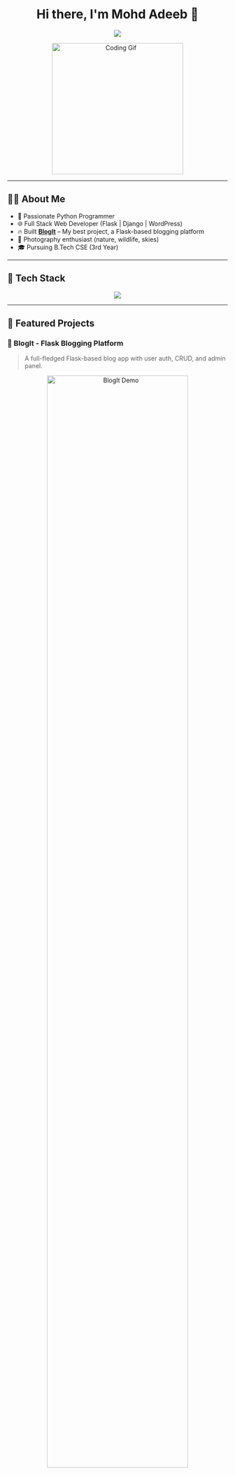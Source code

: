 <h1 align="center">Hi there, I'm Mohd Adeeb 👋</h1>
<p align="center">
  <img src="https://readme-typing-svg.herokuapp.com/?lines=Python+Developer;Full-Stack+Web+Developer;Django+%7C+Flask+%7C+WordPress+Expert;Open+Source+Contributor;Lifelong+Learner&center=true&width=500&height=45">
</p>

<p align="center">
  <img src="https://media.giphy.com/media/qgQUggAC3Pfv687qPC/giphy.gif" width="300" alt="Coding Gif">
</p>

---

## 👨‍💻 About Me

- 🧠 Passionate Python Programmer  
- 🌐 Full Stack Web Developer (Flask | Django | WordPress)  
- 🔥 Built **[BlogIt](https://github.com/Dewolf1/BlogIt)** – My best project, a Flask-based blogging platform  
- 📸 Photography enthusiast (nature, wildlife, skies)  
- 🎓 Pursuing B.Tech CSE (3rd Year)

---

## 🚀 Tech Stack

<p align="center">
  <img src="https://skillicons.dev/icons?i=python,flask,django,html,css,bootstrap,tailwind,wordpress,mysql,git,github,vscode" />
</p>

---

## 📂 Featured Projects

### 📌 BlogIt - Flask Blogging Platform
> A full-fledged Flask-based blog app with user auth, CRUD, and admin panel.

<p align="center">
  <img src="https://github.com/Dewolf1/BlogIt/raw/main/demo.gif" alt="BlogIt Demo" width="80%">
</p>

---

### 💼 WolfsBane – Digital Agency
> Offers web dev, UI/UX, hosting, and branding solutions.  
🌐 [Visit Site](https://wolfsbane.onrender.com)

---

### 🌐 WordPress Projects
- 🛒 **E-commerce** site for DryFruits   **[visit site](https://rajamasaleanddryfruits.com/)** 
- 🎨 **Branding Products** E-commerce    **[visit site](https://adwelmarketing.com/)**

---


## 📫 Let's Connect!

<p align="center">
  <a href="mailto:mdadeeb.2003@gmail.com"><img src="https://img.shields.io/badge/Email-D14836?style=for-the-badge&logo=gmail&logoColor=white" /></a>
  <a href="https://www.linkedin.com/in/mohd-adeeb-2b43892ab"><img src="https://img.shields.io/badge/LinkedIn-blue?style=for-the-badge&logo=linkedin&logoColor=white" /></a>
  <a href="https://mohdadeeb.onrender.com"><img src="https://img.shields.io/badge/Portfolio-222222?style=for-the-badge&logo=vercel&logoColor=white" /></a>
</p>

---

<p align="center">
  <img src="https://quotes-github-readme.vercel.app/api?type=horizontal&theme=merko" />
</p>

---

⭐ _Thanks for visiting my profile! I'm always open to learning, collaborating, and building something awesome._

